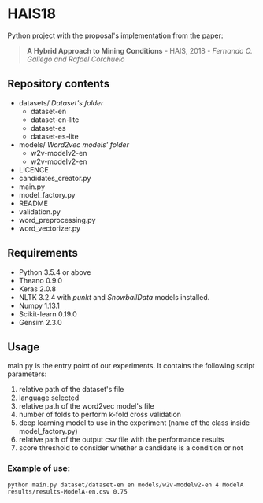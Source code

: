 # HAIS18
Python project with the proposal's implementation from the paper: 

> **A Hybrid Approach to Mining Conditions** - HAIS, 2018 - *Fernando O. Gallego and Rafael Corchuelo*

## Repository contents
- datasets/ *Dataset's folder*
  * dataset-en
  * dataset-en-lite
  * dataset-es
  * dataset-es-lite
- models/ *Word2vec models' folder*
  * w2v-modelv2-en
  * w2v-modelv2-en
- LICENCE
- candidates_creator.py
- main.py
- model_factory.py
- README
- validation.py
- word_preprocessing.py
- word_vectorizer.py


## Requirements
- Python 3.5.4 or above
- Theano 0.9.0
- Keras 2.0.8
- NLTK 3.2.4 with _punkt_ and _SnowballData_ models installed.
- Numpy 1.13.1
- Scikit-learn 0.19.0
- Gensim 2.3.0


## Usage
main.py is the entry point of our experiments. It contains the following script parameters:
1. relative path of the dataset's file
2. language selected
3. relative path of the word2vec model's file
4. number of folds to perform k-fold cross validation
5. deep learning model to use in the experiment (name of the class inside model_factory.py)
6. relative path of the output csv file with the performance results
7. score threshold to consider whether a candidate is a condition or not

### Example of use:
```
python main.py dataset/dataset-en en models/w2v-modelv2-en 4 ModelA results/results-ModelA-en.csv 0.75
```
